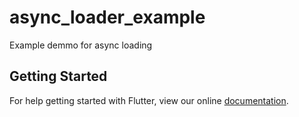 # async_loader_example

Example demmo for async loading

## Getting Started

For help getting started with Flutter, view our online
[documentation](https://flutter.io/).

